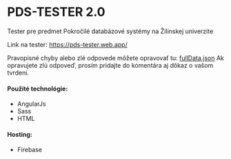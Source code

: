 # PDS-TESTER 2.0
Tester pre predmet Pokročilé databázové systémy  na Žilinskej univerzite

Link na tester: https://pds-tester.web.app/

Pravopisné chyby alebo zlé odpovede môžete opravovať tu: [fullData.json](https://github.com/benkosa/PDS-TESTER/blob/master/public/data/fullData.json)
Ak opravujete zlú odpoveď, prosím pridajte do komentára aj dôkaz o vašom tvrdení.

#### Použité technológie:
- AngularJs
- Sass
- HTML

#### Hosting:
- Firebase
